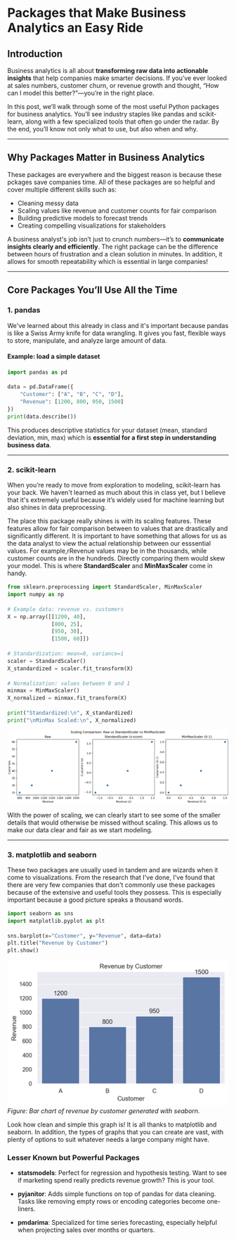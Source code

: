 # Packages that Make Business Analytics an Easy Ride

## Introduction

Business analytics is all about **transforming raw data into actionable insights** that help companies make smarter decisions. If you’ve ever looked at sales numbers, customer churn, or revenue growth and thought, “How can I model this better?”—you’re in the right place.  

In this post, we’ll walk through some of the most useful Python packages for business analytics. You’ll see industry staples like pandas and scikit-learn, along with a few specialized tools that often go under the radar. By the end, you’ll know not only what to use, but also when and why.  

---

## Why Packages Matter in Business Analytics

These packages are everywhere and the biggest reason is because these pckages save companies time. All of these packages are so helpful and cover multiple different skills such as:

- Cleaning messy data
- Scaling values like revenue and customer counts for fair comparison
- Building predictive models to forecast trends
- Creating compelling visualizations for stakeholders  

A business analyst's job isn’t just to crunch numbers—it’s to **communicate insights clearly and efficiently**. The right package can be the difference between hours of frustration and a clean solution in minutes. In addition, it allows for smooth repeatability which is essential in large companies!

---

## Core Packages You’ll Use All the Time

### 1. pandas
We've learned about this already in class and it's important because pandas is like a Swiss Army knife for data wrangling. It gives you fast, flexible ways to store, manipulate, and analyze large amount of data.

#### Example: load a simple dataset
```python
import pandas as pd

data = pd.DataFrame({
    "Customer": ["A", "B", "C", "D"],
    "Revenue": [1200, 800, 950, 1500]
})
print(data.describe())
```
This produces descriptive statistics for your dataset (mean, standard deviation, min, max) which is **essential for a first step in understanding business data**.  

---

### 2. scikit-learn

When you’re ready to move from exploration to modeling, scikit-learn has your back. We haven't learned as much about this in class yet, but I believe that it's extremely useful because it’s widely used for machine learning but also shines in data preprocessing.  

The place this package really shines is with its scaling features. These features allow for fair comparison between to values that are drastically and significantly different. It is important to have something that allows for us as the data analyst to view the actual relationship between our esssential values. For example,rRevenue values may be in the thousands, while customer counts are in the hundreds. Directly comparing them would skew your model. This is where **StandardScaler** and **MinMaxScaler** come in handy.

```python
from sklearn.preprocessing import StandardScaler, MinMaxScaler
import numpy as np

# Example data: revenue vs. customers
X = np.array([[1200, 40],
              [800, 25],
              [950, 30],
              [1500, 60]])

# Standardization: mean=0, variance=1
scaler = StandardScaler()
X_standardized = scaler.fit_transform(X)

# Normalization: values between 0 and 1
minmax = MinMaxScaler()
X_normalized = minmax.fit_transform(X)

print("Standardized:\n", X_standardized)
print("\nMinMax Scaled:\n", X_normalized)
```
![Scaling comparison: raw vs. standardized vs. min–max](assets/img/scaling_comparison.png)

With the power of scaling, we can clearly start to see some of the smaller details that would otherwise be missed without scaling. This allows us to make our data clear and fair as we start modeling.

---

### 3. matplotlib and seaborn

These two packages are usually used in tandem and are wizards when it come to visualizations. From the research that I've done, I've found that there are very few companies that don't commonly use these packages because of the extensive and useful tools they possess. This is especially important because a good picture speaks a thousand words. 

```python
import seaborn as sns
import matplotlib.pyplot as plt

sns.barplot(x="Customer", y="Revenue", data=data)
plt.title("Revenue by Customer")
plt.show()
```
![Revenue by customer bar chart](assets/img/revenue_by_customer.png)
*Figure: Bar chart of revenue by customer generated with seaborn.*

Look how clean and simple this graph is! It is all thanks to matplotlib and seaborn. In addition, the types of graphs that you can create are vast, with plenty of options to suit whatever needs a large company might have. 

### Lesser Known but Powerful Packages
* **statsmodels**: Perfect for regression and hypothesis testing. Want to see if marketing spend really predicts revenue growth? This is your tool.

* **pyjanitor**: Adds simple functions on top of pandas for data cleaning. Tasks like removing empty rows or encoding categories become one-liners.

* **pmdarima**: Specialized for time series forecasting, especially helpful when projecting sales over months or quarters.